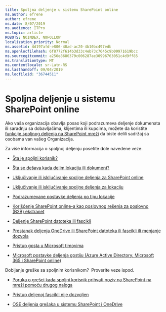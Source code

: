 ```yaml
---
title: Spoljna deljenje u sistemu SharePoint online
ms.author: efrene
author: efrene
ms.date: 8/07/2019
ms.audience: ITPro
ms.topic: article
ROBOTS: NOINDEX, NOFOLLOW
localization_priority: Normal
ms.assetid: 4d197afd-e806-40ad-ac20-4b10bc497edb
ms.openlocfilehash: 6f8772f614b3d33c4eb73c7645c9b09971619bcc
ms.sourcegitcommit: a256e8680379c006287ae30996763051c4d9ff85
ms.translationtype: MT
ms.contentlocale: sr-Latn-RS
ms.lasthandoff: 09/04/2019
ms.locfileid: "36744511"
---
```

# <a name="external-sharing-in-sharepoint-online"></a>Spoljna deljenje u sistemu SharePoint online

Ako vaša organizacija obavlja posao koji podrazumeva deljenje dokumenata ili saradnju sa dobavljačima, klijentima ili kupcima, možete da koristite [funkcije spoljnog deljenja na SharePoint mreži](https://docs.microsoft.com/sharepoint/external-sharing-overview) da biste delili sadržaj sa osobama van vašeg Organizacija.

Za više informacija o spoljnoj deljenju posetite dole navedene veze.

- [Šta je spoljni korisnik?](https://docs.microsoft.com/sharepoint/external-sharing-overview#what-is-an-external-user)

- [Šta se dešava kada delim lokaciju ili dokument?](https://docs.microsoft.com/sharepoint/external-sharing-overview#what-happens-when-i-share-a-site-or-document)


- [Uključivanje ili isključivanje spoljne deljenja za SharePoint online](https://docs.microsoft.com/sharepoint/turn-external-sharing-on-or-off)

- [Uključivanje ili isključivanje spoljne deljenja za lokaciju](https://docs.microsoft.com/sharepoint/change-external-sharing-site)

- [Podrazumevane postavke deljenja po tipu lokacije](https://docs.microsoft.com/Office365/Enterprise/microsoft-365-guest-settings#sharepoint-site-level)

- [Korišćenje SharePoint online-a kao poslovnog rešenja za poslovno (B2B) ekstranet](https://docs.microsoft.com/sharepoint/create-b2b-extranet)

- [Deljenje SharePoint datoteka ili fascikli](https://support.office.com/article/share-sharepoint-files-or-folders-1fe37332-0f9a-4719-970e-d2578da4941c)

- [Prestanak deljenja OneDrive ili SharePoint datoteka ili fascikli ili menjanje dozvola](https://support.office.com/article/stop-sharing-onedrive-or-sharepoint-files-or-folders-or-change-permissions-0a36470f-d7fe-40a0-bd74-0ac6c1e13323)

- [Pristup gosta u Microsoft timovima](https://docs.microsoft.com/MicrosoftTeams/guest-access)

- [Microsoft postavke deljenja gostiju (Azure Active Directory, Microsoft 365 i SharePoint online)](https://docs.microsoft.com/Office365/Enterprise/microsoft-365-guest-settings) 



Dobijanje greške sa spoljnim korisnikom? &nbsp;Proverite veze ispod.

- [Poruka o grešci kada spoljni korisnik prihvati poziv na SharePoint na mreži pomoću drugog naloga](https://docs.microsoft.com/sharepoint/support/sharing-and-permissions/error-when-external-user-accepts-an-invitation-by-using-another-account)

- [Pristup deljenoj fascikli nije dozvoljen](https://docs.microsoft.com/sharepoint/support/sharing-and-permissions/cannot-access-shared-folder)

- [OSE deljenja grešaka u sistemu SharePoint i OneDrive](https://docs.microsoft.com/sharepoint/sharepoint-onedrive-error-message)

